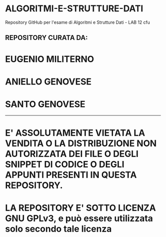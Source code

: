 # ALGORITMI-E-STRUTTURE-DATI
 Repository GitHub per l'esame di Algoritmi e Strutture Dati - LAB 12 cfu

## REPOSITORY CURATA DA:
# EUGENIO MILITERNO
# ANIELLO GENOVESE
# SANTO GENOVESE
---------------------------------------------------------------------------------------------------------------------------
# E' ASSOLUTAMENTE VIETATA LA VENDITA O LA DISTRIBUZIONE NON AUTORIZZATA DEI FILE O DEGLI SNIPPET DI CODICE O DEGLI APPUNTI PRESENTI IN QUESTA REPOSITORY.

# LA REPOSITORY E' SOTTO LICENZA GNU GPLv3, e può essere utilizzata solo secondo tale licenza
